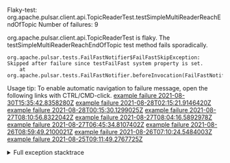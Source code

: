         
Flaky-test: org.apache.pulsar.client.api.TopicReaderTest.testSimpleMultiReaderReachEndOfTopic
Number of failures: 9

org.apache.pulsar.client.api.TopicReaderTest is flaky. The testSimpleMultiReaderReachEndOfTopic test method fails sporadically.

```
org.apache.pulsar.tests.FailFastNotifier$FailFastSkipException: Skipped after failure since testFailFast system property is set.
	at org.apache.pulsar.tests.FailFastNotifier.beforeInvocation(FailFastNotifier.java:88)

```

Usage tip: To enable automatic navigation to failure message, open the following links with CTRL/CMD-click.
[example failure 2021-08-30T15:35:42.8358280Z](https://github.com/apache/pulsar/runs/3463119398?check_suite_focus=true#step:9:3867)
[example failure 2021-08-28T02:15:21.9146420Z](https://github.com/apache/pulsar/runs/3448473880?check_suite_focus=true#step:9:2864)
[example failure 2021-08-28T00:15:30.1299025Z](https://github.com/apache/pulsar/runs/3447917315?check_suite_focus=true#step:9:2232)
[example failure 2021-08-27T08:10:56.8322042Z](https://github.com/apache/pulsar/runs/3440980370?check_suite_focus=true#step:9:2931)
[example failure 2021-08-27T08:04:16.5892978Z](https://github.com/apache/pulsar/runs/3440855241?check_suite_focus=true#step:9:2856)
[example failure 2021-08-27T06:45:34.8107402Z](https://github.com/apache/pulsar/runs/3440411158?check_suite_focus=true#step:9:2857)
[example failure 2021-08-26T08:59:49.2100021Z](https://github.com/apache/pulsar/runs/3430539961?check_suite_focus=true#step:9:3566)
[example failure 2021-08-26T07:10:24.5484003Z](https://github.com/apache/pulsar/runs/3429892136?check_suite_focus=true#step:9:2918)
[example failure 2021-08-25T09:11:49.2767725Z](https://github.com/apache/pulsar/runs/3420085427?check_suite_focus=true#step:10:2824)


<details>
<summary>Full exception stacktrace</summary>
<code><pre>
org.apache.pulsar.tests.FailFastNotifier$FailFastSkipException: Skipped after failure since testFailFast system property is set.
	at org.apache.pulsar.tests.FailFastNotifier.beforeInvocation(FailFastNotifier.java:88)

</pre></code>
</details>


